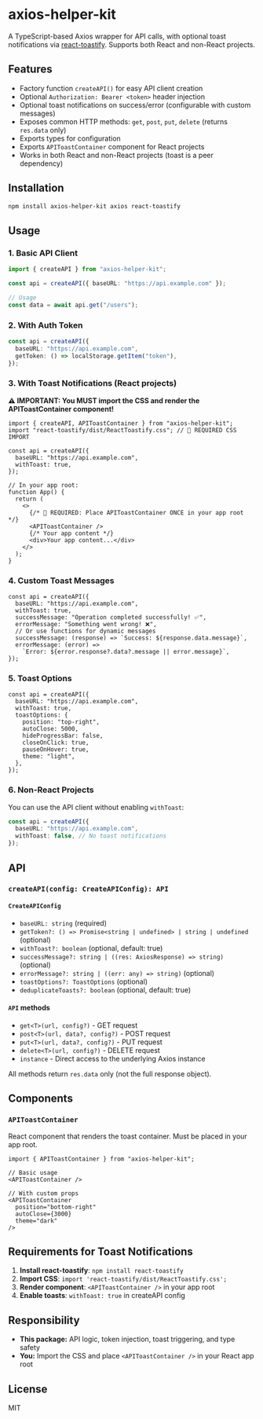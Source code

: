 # axios-helper-kit

A TypeScript-based Axios wrapper for API calls, with optional toast notifications via [react-toastify](https://github.com/fkhadra/react-toastify). Supports both React and non-React projects.

## Features

- Factory function `createAPI()` for easy API client creation
- Optional `Authorization: Bearer <token>` header injection
- Optional toast notifications on success/error (configurable with custom messages)
- Exposes common HTTP methods: `get`, `post`, `put`, `delete` (returns `res.data` only)
- Exports types for configuration
- Exports `APIToastContainer` component for React projects
- Works in both React and non-React projects (toast is a peer dependency)

## Installation

```bash
npm install axios-helper-kit axios react-toastify
```

## Usage

### 1. Basic API Client

```ts
import { createAPI } from "axios-helper-kit";

const api = createAPI({ baseURL: "https://api.example.com" });

// Usage
const data = await api.get("/users");
```

### 2. With Auth Token

```ts
const api = createAPI({
  baseURL: "https://api.example.com",
  getToken: () => localStorage.getItem("token"),
});
```

### 3. With Toast Notifications (React projects)

**⚠️ IMPORTANT: You MUST import the CSS and render the APIToastContainer component!**

```tsx
import { createAPI, APIToastContainer } from "axios-helper-kit";
import "react-toastify/dist/ReactToastify.css"; // 🚨 REQUIRED CSS IMPORT

const api = createAPI({
  baseURL: "https://api.example.com",
  withToast: true,
});

// In your app root:
function App() {
  return (
    <>
      {/* 🚨 REQUIRED: Place APIToastContainer ONCE in your app root */}
      <APIToastContainer />
      {/* Your app content */}
      <div>Your app content...</div>
    </>
  );
}
```

### 4. Custom Toast Messages

```tsx
const api = createAPI({
  baseURL: "https://api.example.com",
  withToast: true,
  successMessage: "Operation completed successfully! ✅",
  errorMessage: "Something went wrong! ❌",
  // Or use functions for dynamic messages
  successMessage: (response) => `Success: ${response.data.message}`,
  errorMessage: (error) =>
    `Error: ${error.response?.data?.message || error.message}`,
});
```

### 5. Toast Options

```tsx
const api = createAPI({
  baseURL: "https://api.example.com",
  withToast: true,
  toastOptions: {
    position: "top-right",
    autoClose: 5000,
    hideProgressBar: false,
    closeOnClick: true,
    pauseOnHover: true,
    theme: "light",
  },
});
```

### 6. Non-React Projects

You can use the API client without enabling `withToast`:

```ts
const api = createAPI({
  baseURL: "https://api.example.com",
  withToast: false, // No toast notifications
});
```

## API

### `createAPI(config: CreateAPIConfig): API`

#### `CreateAPIConfig`

- `baseURL: string` (required)
- `getToken?: () => Promise<string | undefined> | string | undefined` (optional)
- `withToast?: boolean` (optional, default: true)
- `successMessage?: string | ((res: AxiosResponse) => string)` (optional)
- `errorMessage?: string | ((err: any) => string)` (optional)
- `toastOptions?: ToastOptions` (optional)
- `deduplicateToasts?: boolean` (optional, default: true)

#### `API` methods

- `get<T>(url, config?)` - GET request
- `post<T>(url, data?, config?)` - POST request
- `put<T>(url, data?, config?)` - PUT request
- `delete<T>(url, config?)` - DELETE request
- `instance` - Direct access to the underlying Axios instance

All methods return `res.data` only (not the full response object).

## Components

### `APIToastContainer`

React component that renders the toast container. Must be placed in your app root.

```tsx
import { APIToastContainer } from "axios-helper-kit";

// Basic usage
<APIToastContainer />

// With custom props
<APIToastContainer
  position="bottom-right"
  autoClose={3000}
  theme="dark"
/>
```

## Requirements for Toast Notifications

1. **Install react-toastify**: `npm install react-toastify`
2. **Import CSS**: `import 'react-toastify/dist/ReactToastify.css';`
3. **Render component**: `<APIToastContainer />` in your app root
4. **Enable toasts**: `withToast: true` in createAPI config

## Responsibility

- **This package:** API logic, token injection, toast triggering, and type safety
- **You:** Import the CSS and place `<APIToastContainer />` in your React app root

## License

MIT
